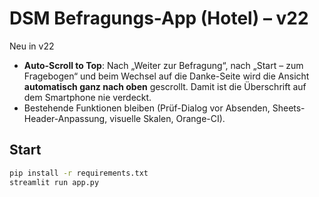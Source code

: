 # DSM Befragungs-App (Hotel) – v22

Neu in v22
- **Auto-Scroll to Top**: Nach „Weiter zur Befragung“, nach „Start – zum Fragebogen“ und beim Wechsel auf die Danke-Seite wird die Ansicht **automatisch ganz nach oben** gescrollt. Damit ist die Überschrift auf dem Smartphone nie verdeckt.
- Bestehende Funktionen bleiben (Prüf-Dialog vor Absenden, Sheets-Header-Anpassung, visuelle Skalen, Orange-CI).

## Start
```bash
pip install -r requirements.txt
streamlit run app.py
```
